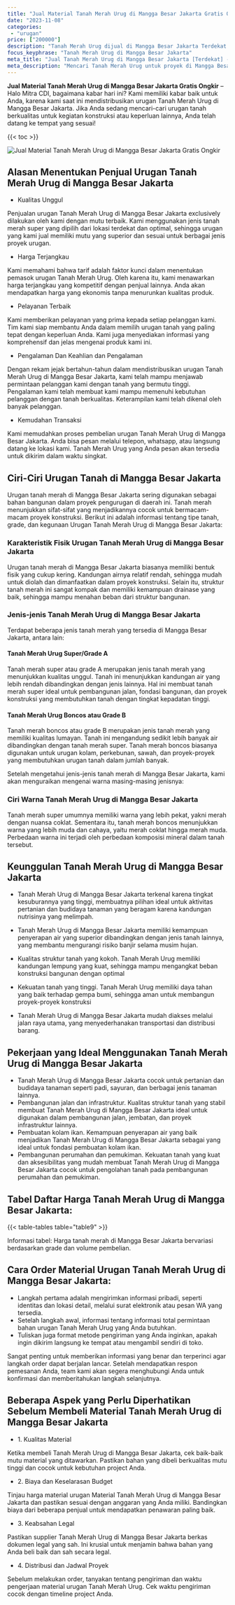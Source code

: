 ```yaml
---
title: "Jual Material Tanah Merah Urug di Mangga Besar Jakarta Gratis Ongkir"
date: "2023-11-08"
categories:
 - "urugan"
price: ["200000"]
description: "Tanah Merah Urug dijual di Mangga Besar Jakarta Terdekat. Tanah Merah Urug ini sering dipakai dalam proyek konstruksi sebagai material timbunan yang tahan lama dan sesuai spesifikasi. Silakan hubungi kami untuk informasi lebih lanjut."
focus_keyphrase: "Tanah Merah Urug di Mangga Besar Jakarta"
meta_title: "Jual Tanah Merah Urug di Mangga Besar Jakarta [Terdekat] - CDI"
meta_description: "Mencari Tanah Merah Urug untuk proyek di Mangga Besar Jakarta? Kami menawarkan Tanah Merah Urug berkualitas untuk urugan lahan. Segera dapatkan penawaran terbaik."
---
```


**Jual Material Tanah Merah Urug di Mangga Besar Jakarta Gratis Ongkir** – Halo Mitra CDI, bagaimana kabar hari ini? Kami memiliki kabar baik untuk Anda, karena kami saat ini mendistribusikan urugan Tanah Merah Urug di Mangga Besar Jakarta. Jika Anda sedang mencari-cari urugan tanah berkualitas untuk kegiatan konstruksi atau keperluan lainnya, Anda telah datang ke tempat yang sesuai!

{{< toc >}}

![Jual Material Tanah Merah Urug di Mangga Besar Jakarta Gratis Ongkir](/images/tanah/tanah-urug-31.jpg)

## Alasan Menentukan Penjual Urugan Tanah Merah Urug di Mangga Besar Jakarta

*   Kualitas Unggul

Penjualan urugan Tanah Merah Urug di Mangga Besar Jakarta exclusively dilakukan oleh kami dengan mutu terbaik. Kami menggunakan jenis tanah merah super yang dipilih dari lokasi terdekat dan optimal, sehingga urugan yang kami jual memiliki mutu yang superior dan sesuai untuk berbagai jenis proyek urugan.

*   Harga Terjangkau

Kami memahami bahwa tarif adalah faktor kunci dalam menentukan pemasok urugan Tanah Merah Urug. Oleh karena itu, kami menawarkan harga terjangkau yang kompetitif dengan penjual lainnya. Anda akan mendapatkan harga yang ekonomis tanpa menurunkan kualitas produk.
*   Pelayanan Terbaik

Kami memberikan pelayanan yang prima kepada setiap pelanggan kami. Tim kami siap membantu Anda dalam memilih urugan tanah yang paling tepat dengan keperluan Anda. Kami juga menyediakan informasi yang komprehensif dan jelas mengenai produk kami ini.
*   Pengalaman Dan Keahlian dan Pengalaman

Dengan rekam jejak bertahun-tahun dalam mendistribusikan urugan Tanah Merah Urug di Mangga Besar Jakarta, kami telah mampu menjawab permintaan pelanggan kami dengan tanah yang bermutu tinggi. Pengalaman kami telah membuat kami mampu memenuhi kebutuhan pelanggan dengan tanah berkualitas. Keterampilan kami telah dikenal oleh banyak pelanggan.
*   Kemudahan Transaksi

Kami memudahkan proses pembelian urugan Tanah Merah Urug di Mangga Besar Jakarta. Anda bisa pesan melalui telepon, whatsapp, atau langsung datang ke lokasi kami. Tanah Merah Urug yang Anda pesan akan tersedia untuk dikirim dalam waktu singkat.

## Ciri-Ciri Urugan Tanah di Mangga Besar Jakarta

Urugan tanah merah di Mangga Besar Jakarta sering digunakan sebagai bahan bangunan dalam proyek pengurugan di daerah ini. Tanah merah menunjukkan sifat-sifat yang menjadikannya cocok untuk bermacam-macam proyek konstruksi. Berikut ini adalah informasi tentang tipe tanah, grade, dan kegunaan Urugan Tanah Merah Urug di Mangga Besar Jakarta:

### Karakteristik Fisik Urugan Tanah Merah Urug di Mangga Besar Jakarta

Urugan tanah merah di Mangga Besar Jakarta biasanya memiliki bentuk fisik yang cukup kering. Kandungan airnya relatif rendah, sehingga mudah untuk diolah dan dimanfaatkan dalam proyek konstruksi. Selain itu, struktur tanah merah ini sangat kompak dan memiliki kemampuan drainase yang baik, sehingga mampu menahan beban dari struktur bangunan.

### Jenis-jenis Tanah Merah Urug di Mangga Besar Jakarta

Terdapat beberapa jenis tanah merah yang tersedia di Mangga Besar Jakarta, antara lain:

#### Tanah Merah Urug Super/Grade A

Tanah merah super atau grade A merupakan jenis tanah merah yang menunjukkan kualitas unggul. Tanah ini menunjukkan kandungan air yang lebih rendah dibandingkan dengan jenis lainnya. Hal ini membuat tanah merah super ideal untuk pembangunan jalan, fondasi bangunan, dan proyek konstruksi yang membutuhkan tanah dengan tingkat kepadatan tinggi.

#### Tanah Merah Urug Boncos atau Grade B

Tanah merah boncos atau grade B merupakan jenis tanah merah yang memiliki kualitas lumayan. Tanah ini mengandung sedikit lebih banyak air dibandingkan dengan tanah merah super. Tanah merah boncos biasanya digunakan untuk urugan kolam, perkebunan, sawah, dan proyek-proyek yang membutuhkan urugan tanah dalam jumlah banyak.

Setelah mengetahui jenis-jenis tanah merah di Mangga Besar Jakarta, kami akan menguraikan mengenai warna masing-masing jenisnya:

### Ciri Warna Tanah Merah Urug di Mangga Besar Jakarta

Tanah merah super umumnya memiliki warna yang lebih pekat, yakni merah dengan nuansa coklat. Sementara itu, tanah merah boncos menunjukkan warna yang lebih muda dan cahaya, yaitu merah coklat hingga merah muda. Perbedaan warna ini terjadi oleh perbedaan komposisi mineral dalam tanah tersebut.

## Keunggulan Tanah Merah Urug di Mangga Besar Jakarta

*   Tanah Merah Urug di Mangga Besar Jakarta terkenal karena tingkat kesuburannya yang tinggi, membuatnya pilihan ideal untuk aktivitas pertanian dan budidaya tanaman yang beragam karena kandungan nutrisinya yang melimpah.
*   Tanah Merah Urug di Mangga Besar Jakarta memiliki kemampuan penyerapan air yang superior dibandingkan dengan jenis tanah lainnya, yang membantu mengurangi risiko banjir selama musim hujan.
*   Kualitas struktur tanah yang kokoh. Tanah Merah Urug memiliki kandungan lempung yang kuat, sehingga mampu mengangkat beban konstruksi bangunan dengan optimal

*   Kekuatan tanah yang tinggi. Tanah Merah Urug memiliki daya tahan yang baik terhadap gempa bumi, sehingga aman untuk membangun proyek-proyek konstruksi

*   Tanah Merah Urug di Mangga Besar Jakarta mudah diakses melalui jalan raya utama, yang menyederhanakan transportasi dan distribusi barang.

## Pekerjaan yang Ideal Menggunakan Tanah Merah Urug di Mangga Besar Jakarta

*   Tanah Merah Urug di Mangga Besar Jakarta cocok untuk pertanian dan budidaya tanaman seperti padi, sayuran, dan berbagai jenis tanaman lainnya.
*   Pembangunan jalan dan infrastruktur. Kualitas struktur tanah yang stabil membuat Tanah Merah Urug di Mangga Besar Jakarta ideal untuk digunakan dalam pembangunan jalan, jembatan, dan proyek infrastruktur lainnya.
*   Pembuatan kolam ikan. Kemampuan penyerapan air yang baik menjadikan Tanah Merah Urug di Mangga Besar Jakarta sebagai yang ideal untuk fondasi pembuatan kolam ikan.
*   Pembangunan perumahan dan pemukiman. Kekuatan tanah yang kuat dan aksesibilitas yang mudah membuat Tanah Merah Urug di Mangga Besar Jakarta cocok untuk pengolahan tanah pada pembangunan perumahan dan pemukiman.

## Tabel Daftar Harga Tanah Merah Urug di Mangga Besar Jakarta:

{{< table-tables table="table9" >}}

Informasi tabel: Harga tanah merah di Mangga Besar Jakarta bervariasi berdasarkan grade dan volume pembelian.

## Cara Order Material Urugan Tanah Merah Urug di Mangga Besar Jakarta:

*   Langkah pertama adalah mengirimkan informasi pribadi, seperti identitas dan lokasi detail, melalui surat elektronik atau pesan WA yang tersedia.
*   Setelah langkah awal, informasi tentang informasi total permintaan bahan urugan Tanah Merah Urug yang Anda butuhkan.
*   Tuliskan juga format metode pengiriman yang Anda inginkan, apakah ingin dikirim langsung ke tempat atau mengambil sendiri di toko.

Sangat penting untuk memberikan informasi yang benar dan terperinci agar langkah order dapat berjalan lancar. Setelah mendapatkan respon pemesanan Anda, team kami akan segera menghubungi Anda untuk konfirmasi dan memberitahukan langkah selanjutnya.

## Beberapa Aspek yang Perlu Diperhatikan Sebelum Membeli Material Tanah Merah Urug di Mangga Besar Jakarta

*   1\. Kualitas Material

Ketika membeli Tanah Merah Urug di Mangga Besar Jakarta, cek baik-baik mutu material yang ditawarkan. Pastikan bahan yang dibeli berkualitas mutu tinggi dan cocok untuk kebutuhan project Anda.
*   2\. Biaya dan Keselarasan Budget

Tinjau harga material urugan Material Tanah Merah Urug di Mangga Besar Jakarta dan pastikan sesuai dengan anggaran yang Anda miliki. Bandingkan biaya dari beberapa penjual untuk mendapatkan penawaran paling baik.
*   3\. Keabsahan Legal

Pastikan supplier Tanah Merah Urug di Mangga Besar Jakarta berkas dokumen legal yang sah. Ini krusial untuk menjamin bahwa bahan yang Anda beli baik dan sah secara legal.
*   4\. Distribusi dan Jadwal Proyek

Sebelum melakukan order, tanyakan tentang pengiriman dan waktu pengerjaan material urugan Tanah Merah Urug. Cek waktu pengiriman cocok dengan timeline project Anda.